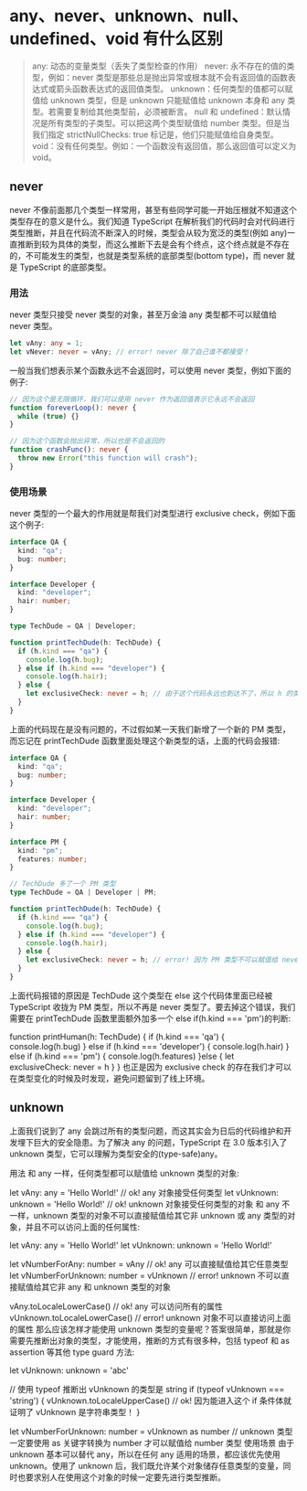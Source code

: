 # any、never、unknown、null、undefined、void 有什么区别

> any: 动态的变量类型（丢失了类型检查的作用）
> never: 永不存在的值的类型，例如：never 类型是那些总是抛出异常或根本就不会有返回值的函数表达式或箭头函数表达式的返回值类型。
> unknown：任何类型的值都可以赋值给 unknown 类型，但是 unknown 只能赋值给 unknown 本身和 any 类型。若需要复制给其他类型前，必须被断言。
> null 和 undefined：默认情况是所有类型的子类型。可以把这两个类型赋值给 number 类型。但是当我们指定 strictNullChecks: true 标记是，他们只能赋值给自身类型。
> void：没有任何类型。例如：一个函数没有返回值，那么返回值可以定义为 void。

## never

never 不像前面那几个类型一样常用，甚至有些同学可能一开始压根就不知道这个类型存在的意义是什么。我们知道 TypeScript 在解析我们的代码时会对代码进行类型推断，并且在代码流不断深入的时候，类型会从较为宽泛的类型(例如 any)一直推断到较为具体的类型，而这么推断下去是会有个终点，这个终点就是不存在的，不可能发生的类型，也就是类型系统的底部类型(bottom type)，而 never 就是 TypeScript 的底部类型。

### 用法

never 类型只接受 never 类型的对象，甚至万金油 any 类型都不可以赋值给 never 类型。

```ts
let vAny: any = 1;
let vNever: never = vAny; // error! never 除了自己谁不都接受！
```

一般当我们想表示某个函数永远不会返回时，可以使用 never 类型，例如下面的例子:

```ts
// 因为这个是无限循环，我们可以使用 never 作为返回值表示它永远不会返回
function foreverLoop(): never {
  while (true) {}
}

// 因为这个函数会抛出异常，所以也是不会返回的
function crashFunc(): never {
  throw new Error("this function will crash");
}
```

### 使用场景

never 类型的一个最大的作用就是帮我们对类型进行 exclusive check，例如下面这个例子:

```ts
interface QA {
  kind: "qa";
  bug: number;
}

interface Developer {
  kind: "developer";
  hair: number;
}

type TechDude = QA | Developer;

function printTechDude(h: TechDude) {
  if (h.kind === "qa") {
    console.log(h.bug);
  } else if (h.kind === "developer") {
    console.log(h.hair);
  } else {
    let exclusiveCheck: never = h; // 由于这个代码永远也到达不了，所以 h 的类型被自动推断为 never
  }
}
```

上面的代码现在是没有问题的，不过假如某一天我们新增了一个新的 PM 类型，而忘记在 printTechDude 函数里面处理这个新类型的话，上面的代码会报错:

```ts
interface QA {
  kind: "qa";
  bug: number;
}

interface Developer {
  kind: "developer";
  hair: number;
}

interface PM {
  kind: "pm";
  features: number;
}

// TechDude 多了一个 PM 类型
type TechDude = QA | Developer | PM;

function printTechDude(h: TechDude) {
  if (h.kind === "qa") {
    console.log(h.bug);
  } else if (h.kind === "developer") {
    console.log(h.hair);
  } else {
    let exclusiveCheck: never = h; // error! 因为 PM 类型不可以赋值给 never 类型
  }
}
```

上面代码报错的原因是 TechDude 这个类型在 else 这个代码体里面已经被 TypeScript 收拢为 PM 类型，所以不再是 never 类型了。要去掉这个错误，我们需要在 printTechDude 函数里面额外加多一个 else if(h.kind === 'pm')的判断:

function printHuman(h: TechDude) {
if (h.kind === 'qa') {
console.log(h.bug)
} else if (h.kind === 'developer') {
console.log(h.hair)
} else if (h.kind === 'pm') {
console.log(h.features)
}else {
let exclusiveCheck: never = h
}
}
也正是因为 exclusive check 的存在我们才可以在类型变化的时候及时发现，避免问题留到了线上环境。

## unknown

上面我们说到了 any 会跳过所有的类型问题，而这其实会为日后的代码维护和开发埋下巨大的安全隐患。为了解决 any 的问题，TypeScript 在 3.0 版本引入了 unknown 类型，它可以理解为类型安全的(type-safe)any。

用法
和 any 一样，任何类型都可以赋值给 unknown 类型的对象:

let vAny: any = 'Hello World!' // ok! any 对象接受任何类型
let vUnknown: unknown = 'Hello World!' // ok! unknown 对象接受任何类型的对象
和 any 不一样，unknown 类型的对象不可以直接赋值给其它非 unknown 或 any 类型的对象，并且不可以访问上面的任何属性:

let vAny: any = 'Hello World!'
let vUnknown: unknown = 'Hello World!'

let vNumberForAny: number = vAny // ok! any 可以直接赋值给其它任意类型
let vNumberForUnknown: number = vUnknown // error! unknown 不可以直接赋值给其它非 any 和 unknown 类型的对象

vAny.toLocaleLowerCase() // ok! any 可以访问所有的属性
vUnknown.toLocaleLowerCase() // error! unknown 对象不可以直接访问上面的属性
那么应该怎样才能使用 unknown 类型的变量呢？答案很简单，那就是你需要先推断出对象的类型，才能使用，推断的方式有很多种，包括 typeof 和 as assertion 等其他 type guard 方法:

let vUnknown: unknown = 'abc'

// 使用 typeof 推断出 vUnknown 的类型是 string
if (typeof vUnknown === 'string') {
vUnknown.toLocaleUpperCase() // ok! 因为能进入这个 if 条件体就证明了 vUnknown 是字符串类型！
}

let vNumberForUnknown: number = vUnknown as number // unknown 类型一定要使用 as 关键字转换为 number 才可以赋值给 number 类型
使用场景
由于 unknown 基本可以替代 any，所以在任何 any 适用的场景，都应该优先使用 unknown。使用了 unknown 后，我们既允许某个对象储存任意类型的变量，同时也要求别人在使用这个对象的时候一定要先进行类型推断。
